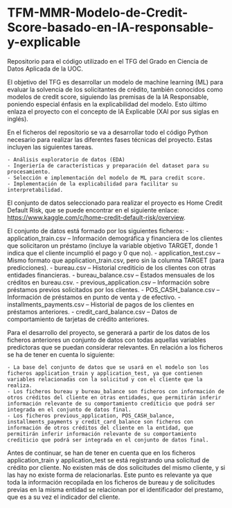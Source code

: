 # TFM-MMR-Modelo-de-Credit-Score-basado-en-IA-responsable-y-explicable
Repositorio para el código utilizado en el TFG del Grado en Ciencia de Datos Aplicada de la UOC.

El objetivo del TFG es desarrollar un modelo de machine learning (ML) para evaluar la solvencia de los solicitantes de crédito, también conocidos como modelos de credit score, siguiendo las premisas de la IA Responsable, poniendo especial énfasis en la explicabilidad del modelo. Esto último enlaza el proyecto con el concepto de IA Explicable (XAI por sus siglas en inglés).

En el ficheros del repositorio se va a desarrollar todo el código Python necesario para realizar las diferentes fases técnicas del proyecto. Estas incluyen las siguientes tareas.

    - Análisis exploratorio de datos (EDA)
    - Ingeriería de características y preparación del dataset para su procesamiento.
    - Selección e implementación del modelo de ML para credit score.
    - Implementación de la explicabilidad para facilitar su interpretabilidad.

El conjunto de datos seleccionado para realizar el proyecto es Home Credit Default Risk, que se puede encontrar en el siguiente enlace: 
https://www.kaggle.com/c/home-credit-default-risk/overview. 

El conjunto de datos está formado por los siguientes ficheros:
    - application_train.csv – Información demográfica y financiera de los clientes que solicitaron un préstamo (incluye la variable objetivo TARGET, donde 1 indica que el cliente incumplió el pago y 0 que no).
    - application_test.csv – Mismo formato que application_train.csv, pero sin la columna TARGET (para predicciones).
    - bureau.csv – Historial crediticio de los clientes con otras entidades financieras.
    - bureau_balance.csv – Estados mensuales de los créditos en bureau.csv.
    - previous_application.csv – Información sobre préstamos previos solicitados por los clientes.
    - POS_CASH_balance.csv – Información de préstamos en punto de venta y de efectivo.
    - installments_payments.csv – Historial de pagos de los clientes en préstamos anteriores.
    - credit_card_balance.csv – Datos de comportamiento de tarjetas de crédito anteriores.

Para el desarrollo del proyecto, se generará a partir de los datos de los ficheros anteriores un conjunto de datos con todas aquellas variables predictoras que se puedan considerar relevantes. En relación a los ficheros se ha de tener en cuenta lo siguiente:

    - La base del conjunto de datos que se usará en el modelo son los ficheros application_train y application_test, ya que contienen variables relacionadas con la solicitud y con el cliente que la realiza.
    - Los ficheros bureau y bureau_balance son ficheros con información de otros créditos del cliente en otras entidades, que permitirán inferir información relevante de su comportamiento crediticio que podrá ser integrada en el conjunto de datos final.
    - Los ficheros previous_application, POS_CASH_balance, installments_payments y credit_card_balance son ficheros con información de otros créditos del cliente en la entidad, que permitirán inferir información relevante de su comportamiento crediticio que podrá ser integrada en el conjunto de datos final.

Antes de continuar, se han de tener en cuenta que en los ficheros application_train y application_test se está registrando una solicitud de crédito por cliente. No existen más de dos solicitudes del mismo cliente, y si las hay no existe forma de relacionarlas. Este punto es relevante ya que toda la información recopilada en los ficheros de bureau y de solicitudes previas en la misma entidad se relacionan por el identificador del prestamo, que es a su vez el indicador del cliente.
